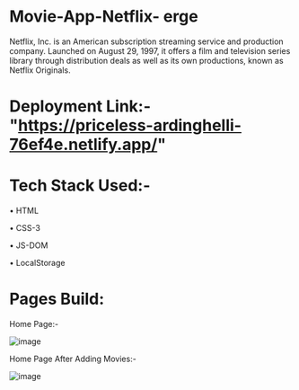 # Movie-App-Netflix- erge

Netflix, Inc. is an American subscription streaming service and production company. Launched on August 29, 1997, it offers a film and television series library through distribution deals as well as its own productions, known as Netflix Originals.

# Deployment Link:-"https://priceless-ardinghelli-76ef4e.netlify.app/"

# Tech Stack Used:-

•	HTML

•	CSS-3

•	JS-DOM

•	LocalStorage

# Pages Build:

Home Page:-

![image](https://user-images.githubusercontent.com/97448096/173885607-7fc37661-3755-4282-95cb-3e6d9254bc3f.png)


Home Page After Adding Movies:-

![image](https://user-images.githubusercontent.com/97448096/173885734-09dec1e9-f948-4af0-a8ff-d9c4dbeb6bb2.png)

